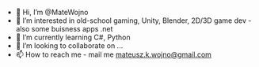 - 👋 Hi, I’m @MateWojno
- 👀 I’m interested in old-school gaming, Unity, Blender, 2D/3D game dev - also some buisness apps .net
- 🌱 I’m currently learning C#, Python
- 💞️ I’m looking to collaborate on ...
- 📫 How to reach me - mail me mateusz.k.wojno@gmail.com

<!---
MateWojno/MateWojno is a ✨ special ✨ repository because its `README.md` (this file) appears on your GitHub profile.
You can click the Preview link to take a look at your changes.
--->
